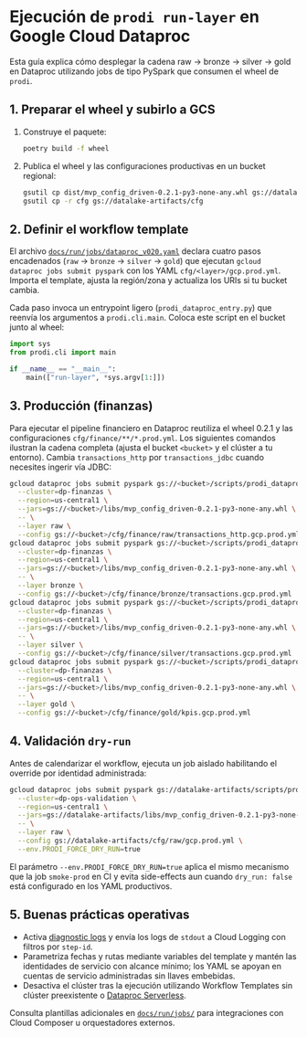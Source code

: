 # Ejecución de `prodi run-layer` en Google Cloud Dataproc

Esta guía explica cómo desplegar la cadena raw → bronze → silver → gold en
Dataproc utilizando jobs de tipo PySpark que consumen el wheel de `prodi`.

## 1. Preparar el wheel y subirlo a GCS

1. Construye el paquete:
   ```bash
   poetry build -f wheel
   ```
2. Publica el wheel y las configuraciones productivas en un bucket regional:
   ```bash
   gsutil cp dist/mvp_config_driven-0.2.1-py3-none-any.whl gs://datalake-artifacts/libs/
   gsutil cp -r cfg gs://datalake-artifacts/cfg
   ```

## 2. Definir el workflow template

El archivo [`docs/run/jobs/dataproc_v020.yaml`](jobs/dataproc_v020.yaml) declara
cuatro pasos encadenados (`raw` → `bronze` → `silver` → `gold`) que ejecutan
`gcloud dataproc jobs submit pyspark` con los YAML `cfg/<layer>/gcp.prod.yml`.
Importa el template, ajusta la región/zona y actualiza los URIs si tu bucket
cambia.

Cada paso invoca un entrypoint ligero (`prodi_dataproc_entry.py`) que reenvía los
argumentos a `prodi.cli.main`. Coloca este script en el bucket junto al wheel:

```python
import sys
from prodi.cli import main

if __name__ == "__main__":
    main(["run-layer", *sys.argv[1:]])
```

## 3. Producción (finanzas)

Para ejecutar el pipeline financiero en Dataproc reutiliza el wheel 0.2.1 y las
configuraciones `cfg/finance/**/*.prod.yml`. Los siguientes comandos ilustran la
cadena completa (ajusta el bucket `<bucket>` y el clúster a tu entorno). Cambia
`transactions_http` por `transactions_jdbc` cuando necesites ingerir vía JDBC:

```bash
gcloud dataproc jobs submit pyspark gs://<bucket>/scripts/prodi_dataproc_entry.py \
  --cluster=dp-finanzas \
  --region=us-central1 \
  --jars=gs://<bucket>/libs/mvp_config_driven-0.2.1-py3-none-any.whl \
  -- \
  --layer raw \
  --config gs://<bucket>/cfg/finance/raw/transactions_http.gcp.prod.yml
gcloud dataproc jobs submit pyspark gs://<bucket>/scripts/prodi_dataproc_entry.py \
  --cluster=dp-finanzas \
  --region=us-central1 \
  --jars=gs://<bucket>/libs/mvp_config_driven-0.2.1-py3-none-any.whl \
  -- \
  --layer bronze \
  --config gs://<bucket>/cfg/finance/bronze/transactions.gcp.prod.yml
gcloud dataproc jobs submit pyspark gs://<bucket>/scripts/prodi_dataproc_entry.py \
  --cluster=dp-finanzas \
  --region=us-central1 \
  --jars=gs://<bucket>/libs/mvp_config_driven-0.2.1-py3-none-any.whl \
  -- \
  --layer silver \
  --config gs://<bucket>/cfg/finance/silver/transactions.gcp.prod.yml
gcloud dataproc jobs submit pyspark gs://<bucket>/scripts/prodi_dataproc_entry.py \
  --cluster=dp-finanzas \
  --region=us-central1 \
  --jars=gs://<bucket>/libs/mvp_config_driven-0.2.1-py3-none-any.whl \
  -- \
  --layer gold \
  --config gs://<bucket>/cfg/finance/gold/kpis.gcp.prod.yml
```

## 4. Validación `dry-run`

Antes de calendarizar el workflow, ejecuta un job aislado habilitando el override
por identidad administrada:

```bash
gcloud dataproc jobs submit pyspark gs://datalake-artifacts/scripts/prodi_dataproc_entry.py \
  --cluster=dp-ops-validation \
  --region=us-central1 \
  --jars=gs://datalake-artifacts/libs/mvp_config_driven-0.2.1-py3-none-any.whl \
  -- \
  --layer raw \
  --config gs://datalake-artifacts/cfg/raw/gcp.prod.yml \
  --env.PRODI_FORCE_DRY_RUN=true
```

El parámetro `--env.PRODI_FORCE_DRY_RUN=true` aplica el mismo mecanismo que la
job `smoke-prod` en CI y evita side-effects aun cuando `dry_run: false` está
configurado en los YAML productivos.

## 5. Buenas prácticas operativas

* Activa [diagnostic logs](https://cloud.google.com/dataproc/docs/guides/logging) y
  envía los logs de `stdout` a Cloud Logging con filtros por `step-id`.
* Parametriza fechas y rutas mediante variables del template y mantén las
  identidades de servicio con alcance mínimo; los YAML se apoyan en cuentas de
  servicio administradas sin llaves embebidas.
* Desactiva el clúster tras la ejecución utilizando Workflow Templates sin
  clúster preexistente o [Dataproc Serverless](https://cloud.google.com/dataproc-serverless/docs).

Consulta plantillas adicionales en [`docs/run/jobs/`](jobs/) para integraciones
con Cloud Composer u orquestadores externos.
